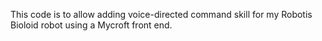 This code is to allow adding voice-directed command skill for my Robotis Bioloid robot using a Mycroft front end.
